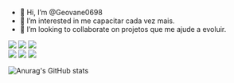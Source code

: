 - 👋 Hi, I’m @Geovane0698
- 👀 I’m interested in me capacitar cada vez mais.
-  💞️ I’m looking to collaborate on projetos que me ajude a evoluir.
  
  <div>
    <img src="https://img.shields.io/badge/HTML-239120?style=for-the-badge&logo=html5&logoColor=white"></a>
    <img src="https://img.shields.io/badge/CSS-239120?&style=for-the-badge&logo=css3&logoColor=white"></a>
    <img src="https://img.shields.io/badge/C-00599C?style=for-the-badge&logo=c&logoColor=white"></a>
   
  </div>


<div>
  <a href="https://outlook.live.com/mail/0/"><img src="https://img.shields.io/badge/Microsoft_Outlook-0078D4?style=for-the-badge&logo=microsoft-outlook&logoColor=white"></a>
  <a href="https://mail.google.com/mail/u/0/#inbox"><img src="https://img.shields.io/badge/Gmail-D14836?style=for-the-badge&logo=gmail&logoColor=white"></a>
  <a href="https://www.instagram.com/?next=%2F"><img src="https://img.shields.io/badge/Instagram-E4405F?style=for-the-badge&logo=instagram&logoColor=white"></a>
 </div>

   ![Anurag's GitHub stats](https://github-readme-stats.vercel.app/api?username=anuraghazra&show_icons=true&theme=radical)
 
<!---
Geovane0698/Geovane0698 is a ✨ special ✨ repository because its `README.md` (this file) appears on your GitHub profile.
You can click the Preview link to take a look at your changes.
--->
​​
